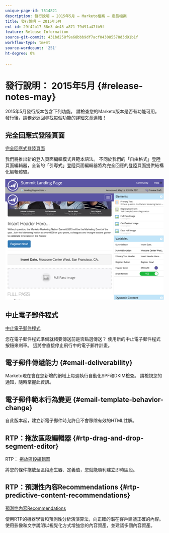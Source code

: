 ```yaml
---
unique-page-id: 7514821
description: 發行說明 — 2015年5月 — Marketo檔案 — 產品檔案
title: 發行說明 — 2015年5月
exl-id: 29f42b17-58e3-4e45-a871-79d91a47fb9f
feature: Release Information
source-git-commit: 431bd258f9a68bbb9df7acf043085578d3d91b1f
workflow-type: tm+mt
source-wordcount: '251'
ht-degree: 0%

---
```


# 發行說明： 2015年5月 {#release-notes-may}

2015年5月發行版本包含下列功能。 請檢查您的Marketo版本是否有功能可用。 發行後，請務必返回尋找每個功能的詳細文章連結！

## 完全回應式登陸頁面

[完全回應式登陸頁面](/help/marketo/product-docs/demand-generation/landing-pages/guided-landing-pages/create-a-guided-landing-page.md)

我們將推出新的登入頁面編輯模式與範本語法。 不同於我們的「自由格式」登陸頁面編輯器，全新的「引導式」登陸頁面編輯器將為完全回應的登陸頁面提供結構化編輯體驗。

![](assets/image2015-5-15-13-3a33-3a11.png)

## 中止電子郵件程式

[中止電子郵件程式](/help/marketo/product-docs/email-marketing/email-programs/email-program-actions/abort-email-program.md)

您在電子郵件程式準備就緒要傳送前是否點選傳送？ 使用新的中止電子郵件程式按鈕來剎車。 這將會直接停止飛行中的電子郵件計畫。

## 電子郵件傳遞能力  {#email-deliverability}

Marketo現在會在您新增的網域上每週執行自動化SPF和DKIM檢查。 請檢視您的通知，隨時掌握此資訊。

## 電子郵件範本行為變更 {#email-template-behavior-change}

自此版本起，建立新電子郵件時允許且不會移除有效的HTML註解。

## RTP：拖放區段編輯器 {#rtp-drag-and-drop-segment-editor}

RTP： [拖放區段編輯器](/help/marketo/product-docs/web-personalization/using-web-segments/web-segments.md)

將您的條件拖放至區段產生器、定義值，您就能順利建立即時區段。

## RTP：預測性內容Recommendations {#rtp-predictive-content-recommendations}

[預測性內容Recommendations](/help/marketo/product-docs/predictive-content/enabling-predictive-content/enable-predictive-content-for-web-rich-media.md)

使用RTP的機器學習和預測性分析演演算法，向正確的潛在客戶建議正確的內容。 使用影像和文字說明以視覺化方式增強您的內容資產，並建議多個內容資產。
